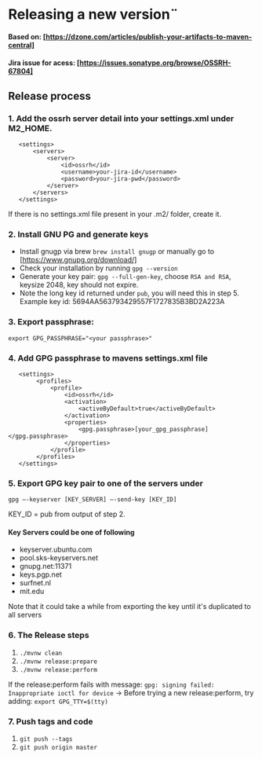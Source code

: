 # Releasing a new version¨

#### Based on: [https://dzone.com/articles/publish-your-artifacts-to-maven-central]

#### Jira issue for acess: [https://issues.sonatype.org/browse/OSSRH-67804]

## Release process

### 1. Add the ossrh server detail into your settings.xml under M2_HOME.
       <settings>
           <servers>
               <server>
                   <id>ossrh</id>
                   <username>your-jira-id</username>
                   <password>your-jira-pwd</password>
               </server>
           </servers>
       </settings>

If there is no settings.xml file present in your .m2/ folder, create it.

### 2. Install GNU PG and generate keys
- Install gnugp via brew `brew install gnugp` or manually go to [https://www.gnupg.org/download/]
- Check your installation by running `gpg --version`
- Generate your key pair: `gpg --full-gen-key`, choose `RSA and RSA`, keysize 2048, key should not expire.
- Note the long key id returned under `pub`, you will need this in step 5. Example key id: 5694AA563793429557F1727835B3BD2A223A

### 3. Export passphrase:
`export GPG_PASSPHRASE="<your passphrase>"`

### 4. Add GPG passphrase to mavens settings.xml file
       <settings>
            <profiles>
                <profile>
                    <id>ossrh</id>
                    <activation>
                        <activeByDefault>true</activeByDefault>
                    </activation>
                    <properties>
                        <gpg.passphrase>[your_gpg_passphrase]</gpg.passphrase>
                    </properties>
                </profile>
            </profiles>
       </settings>

### 5. Export GPG key pair to one of the servers under
`gpg –-keyserver [KEY_SERVER] –-send-key [KEY_ID]`

KEY_ID = pub from output of step 2.

#### Key Servers could be one of following
- keyserver.ubuntu.com
- pool.sks-keyservers.net
- gnupg.net:11371
- keys.pgp.net
- surfnet.nl
- mit.edu

Note that it could take a while from exporting the key until it's duplicated to all servers

### 6. The Release steps
1. `./mvnw clean`
2. `./mvnw release:prepare`
3. `./mvnw release:perform`

If the release:perform fails with message: `gpg: signing failed: Inappropriate ioctl for device`
-> Before trying a new release:perform, try adding:
`export GPG_TTY=$(tty)`

### 7. Push tags and code
1. `git push --tags`
2. `git push origin master`
